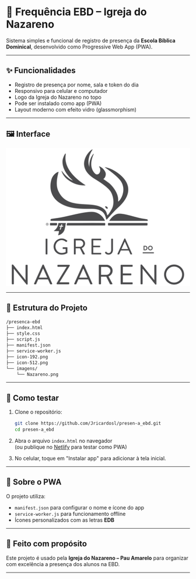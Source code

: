 # 📖 Frequência EBD – Igreja do Nazareno

Sistema simples e funcional de registro de presença da **Escola Bíblica Dominical**, desenvolvido como Progressive Web App (PWA).

---

## ✨ Funcionalidades

- Registro de presença por nome, sala e token do dia
- Responsivo para celular e computador
- Logo da Igreja do Nazareno no topo
- Pode ser instalado como app (PWA)
- Layout moderno com efeito vidro (glassmorphism)

---

## 🖼️ Interface

![Interface da tela](imagens/Nazareno.png)

---

## 📂 Estrutura do Projeto

```
/presenca-ebd
├── index.html
├── style.css
├── script.js
├── manifest.json
├── service-worker.js
├── icon-192.png
├── icon-512.png
└── imagens/
    └── Nazareno.png
```

---

## 🚀 Como testar

1. Clone o repositório:
   ```bash
   git clone https://github.com/Jricardosl/presen-a_ebd.git
   cd presen-a_ebd
   ```

2. Abra o arquivo `index.html` no navegador  
   (ou publique no [Netlify](https://app.netlify.com/drop) para testar como PWA)

3. No celular, toque em "Instalar app" para adicionar à tela inicial.

---

## 📱 Sobre o PWA

O projeto utiliza:
- `manifest.json` para configurar o nome e ícone do app
- `service-worker.js` para funcionamento offline
- Ícones personalizados com as letras **EDB**

---

## 🙏 Feito com propósito

Este projeto é usado pela **Igreja do Nazareno – Pau Amarelo** para organizar com excelência a presença dos alunos na EBD.

---

